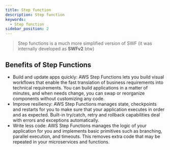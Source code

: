 ```yaml
---
title: Step function
description: Step function
keywords:
  - Step function
sidebar_position: 2
---
```


> Step functions is a much more simplified version of SWF (it was internally developed as **SWFv2** btw) 

## Benefits of Step Functions
- Build and update apps quickly: AWS Step Functions lets you build visual workflows that enable the fast translation of business requirements into technical requirements. You can build applications in a matter of minutes, and when needs change, you can swap or reorganize components without customizing any code.
- Improve resiliency: AWS Step Functions manages state, checkpoints and restarts for you to make sure that your application executes in order and as expected. Built-in try/catch, retry and rollback capabilities deal with errors and exceptions automatically.
- Write less code: AWS Step Functions manages the logic of your application for you and implements basic primitives such as branching, parallel execution, and timeouts. This removes extra code that may be repeated in your microservices and functions.

